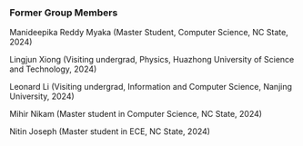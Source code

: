 ### Former Group Members

Manideepika Reddy Myaka (Master Student, Computer Science, NC State, 2024)

Lingjun Xiong (Visiting undergrad, Physics, Huazhong University of Science and Technology, 2024)

Leonard Li (Visiting undergrad, Information and Computer Science, Nanjing University, 2024)

Mihir Nikam (Master student in Computer Science, NC State, 2024)

Nitin Joseph (Master student in ECE, NC State, 2024)
